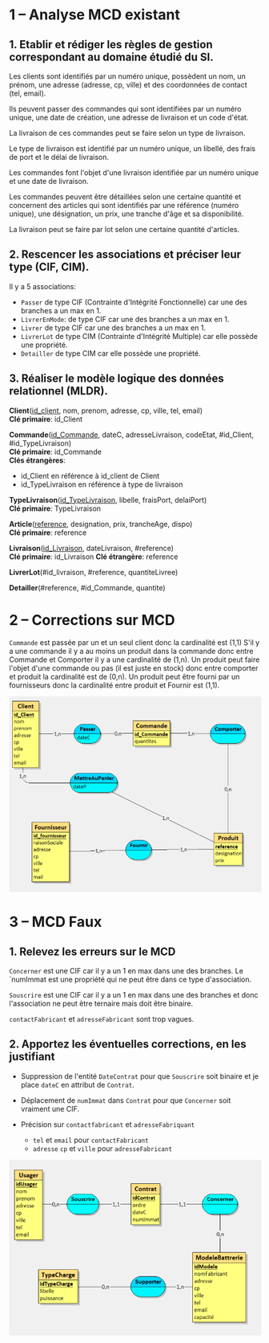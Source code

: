 # 1 – Analyse MCD existant


## 1. Etablir et rédiger les règles de gestion correspondant au domaine étudié du SI.

Les clients sont identifiés par un numéro unique, possèdent un nom, un prénom, une adresse (adresse, cp, ville) et des coordonnées de contact (tel, email).

Ils peuvent passer des commandes qui sont identifiées par un numéro unique, une date de création, une adresse de livraison et un code d'état.

La livraison de ces commandes peut se faire selon un type de livraison.

Le type de livraison est identifié par un numéro unique, un libellé, des frais de port et le délai de livraison.

Les commandes font l'objet d'une livraison identifiée par un numéro unique et une date de livraison.

Les commandes peuvent être détaillées selon une certaine quantité et concernent des articles qui sont identifiés par une référence (numéro unique), une désignation, un prix, une tranche d'âge et sa disponibilité.

La livraison peut se faire par lot selon une certaine quantité d'articles.

## 2. Rescencer les associations et préciser leur type (CIF, CIM).

Il y a 5 associations:
- `Passer` de type CIF (Contrainte d'Intégrité Fonctionnelle) car une des branches a un max en 1.
- `LivrerEnMode`: de type CIF car une des branches a un max en 1.
- `Livrer` de type CIF car une des branches a un max en 1.
- `LivrerLot` de type CIM (Contrainte d'Intégrité Multiple) car elle possède une propriété.
- `Detailler` de type CIM car elle possède une propriété.

## 3. Réaliser le modèle logique des données relationnel (MLDR).

**Client**(<ins>id_client</ins>, nom, prenom, adresse, cp, ville, tel, email)  
**Clé primaire**: id_Client

**Commande**(<ins>id_Commande</ins>, dateC, adresseLivraison, codeEtat, #id_Client, #id_TypeLivraison)  
**Clé primaire**: id_Commande  
**Clés étrangères**: 
- id_Client en référence à id_client de Client   
- id_TypeLivraison en référence à type de livraison 

**TypeLivraison**(<ins>id_TypeLivraison</ins>, libelle, fraisPort, delaiPort)  
**Clé primaire**: TypeLivraison

**Article**(<ins>reference</ins>, designation, prix, trancheAge, dispo)  
**Clé primaire**: reference

**Livraison**(<ins>id_Livraison</ins>, dateLivraison, #reference)  
**Clé primaire**: id_Livraison
**Clé étrangère**: reference

**LivrerLot**(#id_livraison, #reference, quantiteLivree)

**Detailler**(#reference, #id_Commande, quantite)

# 2 – Corrections sur MCD

`Commande` est passée par un et un seul client donc la cardinalité est (1,1)
S'il y a une commande il y a au moins un produit dans la commande donc entre Commande et Comporter il y a une cardinalité de (1,n).
Un produit peut faire l'objet d'une commande ou pas (il est juste en stock) donc entre comporter et produit la cardinalité est de (0,n).
Un produit peut être fourni par un fournisseurs donc la cardinalité entre produit et Fournir est (1,1).

![](mea.png)


# 3 – MCD Faux

## 1. Relevez les erreurs sur le MCD

`Concerner` est une CIF car il y a un 1 en max dans une des branches.
Le `numImmat est une propriété qui ne peut être dans ce type d'association.

`Souscrire` est une CIF car il y a un 1 en max dans une des branches et donc l'association ne peut être ternaire mais doit être binaire.

`contactFabricant` et `adresseFabricant` sont trop vagues.


## 2. Apportez les éventuelles corrections, en les justifiant

- Suppression de l'entité `DateContrat`  pour que `Souscrire` soit binaire et je place `dateC` en attribut de `Contrat`.
- Déplacement de  `numImmat` dans `Contrat` pour que `Concerner` soit vraiment une CIF.

- Précision sur `contactfabricant` et `adresseFabriquant`
    - `tel` et `email` pour `contactFabricant`
    - `adresse` `cp` et `ville` pour `adresseFabricant`

![](mcd.png)

